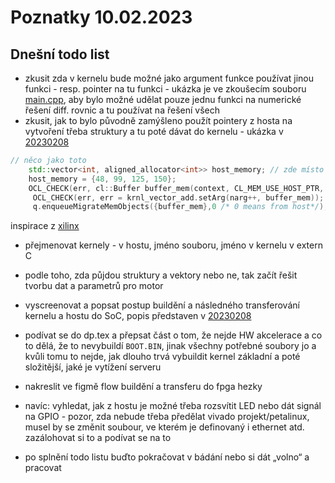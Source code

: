 # Poznatky 10.02.2023

## Dnešní todo list

- zkusit zda v kernelu bude možné jako argument funkce používat jinou funkci - resp. pointer na tu funkci - ukázka je ve zkoušecím souboru [main.cpp](/code/test-program/cmodel/main.cpp), aby bylo možné udělat pouze jednu funkci na numerické řešení diff. rovnic a tu používat na řešení všech
- zkusit, jak to bylo původně zamýšleno použít pointery z hosta na vytvoření třeba struktury a tu poté dávat do kernelu - ukázka v [20230208](./20230208.md)

```c++
// něco jako toto
    std::vector<int, aligned_allocator<int>> host_memory; // zde místo struktury je uveden vektor
    host_memory = {48, 99, 125, 150};
    OCL_CHECK(err, cl::Buffer buffer_mem(context, CL_MEM_USE_HOST_PTR, size_in_bytes,host_memory.data(),nullptr););
     OCL_CHECK(err, err = krnl_vector_add.setArg(narg++, buffer_mem));
     q.enqueueMigrateMemObjects({buffer_mem},0 /* 0 means from host*/);
```

inspirace z [xilinx](https://xilinx.github.io/Vitis_Accel_Examples/2019.2/html/data_transfer.html)

- přejmenovat kernely - v hostu, jméno souboru, jméno v kernelu v extern C
- podle toho, zda půjdou struktury a vektory nebo ne, tak začít řešit tvorbu dat a parametrů pro motor
- vyscreenovat a popsat postup buildění a následného transferování kernelu a hostu do SoC, popis představen v [20230208](./20230208.md)
- podívat se do dp.tex a přepsat část o tom, že nejde HW akcelerace a co to dělá, že to nevybuildí `BOOT.BIN`, jinak všechny potřebné soubory jo a kvůli tomu to nejde, jak dlouho trvá vybuildit kernel základní a poté složitější, jaké je vytížení serveru
- nakreslit ve figmě flow buildění a transferu do fpga hezky
- navíc: vyhledat, jak z hostu je možné třeba rozsvítit LED nebo dát signál na GPIO - pozor, zda nebude třeba předělat vivado projekt/petalinux, musel by se změnit soubour, ve kterém je definovaný i ethernet atd. zazálohovat si to a podívat se na to

- po splnění todo listu buďto pokračovat v bádání nebo si dát „volno“ a pracovat
